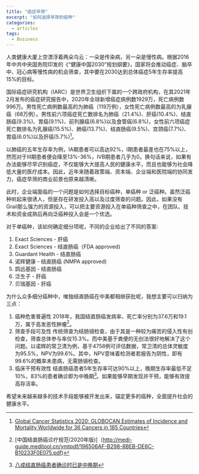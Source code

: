 ```yaml
---
title: "癌症早筛"
excerpt: "如何选择早筛的癌种"
categories:
  - articles
tags:
  - Business
---
```


人类健康大厦上空漂浮着两朵乌云：一朵是传染病，另一朵是慢性病。根据2016年中共中央国务院印发的《“健康中国2030”规划纲要》，国家将会推动癌症、脑卒中、冠心病等慢性病的机会筛查，其中要在2030达到总体癌症5年生存率提高15%的目标。

国际癌症研究机构（IARC）是世界卫生组织下属的一个跨政府机构，在其2021年2月发布的癌症研究报告中，2020年全球新增癌症病例数1929万，死亡病例数996万。男性死亡病例数最高的为肺癌（119万例），女性死亡病例数最高的为乳腺癌（68万例）。男性前六项癌症死亡数排名为肺癌（21.4%)、肝癌(10.4%)、结直肠癌(9.3%)、胃癌(9.1%)、前列腺癌(6.8%)以及食管癌(6.8%)，女性前六项癌症死亡数排名为乳腺癌(15.5%)、肺癌(13.7%)、结直肠癌(9.5%)、宫颈癌(7.7%)、胃癌(6.0%)以及肝癌(5.7%)[^1]。

以肺癌的五年生存率为例，IA期患者可以高达92%，I期患者最差也在75%以上，然而对于III期患者便会降至13%-36%，IVB期患者几乎为0。换句话来说，如果有办法能够尽早识别癌症，不仅能够大大提高人民的健康水平，而且也能够为社会降低大量的医疗成本。因此，近年来随着政策端、资本端、企业端和医院端的协同发力，癌症早筛的商业前景也原来越清晰。

此时，企业端面临的一个问题是如何选择目标癌种，单癌种 or 泛癌种。虽然泛癌种听起来很诱人，但是存在研发投入高以及过度筛查的问题。因此，如果没有Grail那么强力的资源投入，可以把主要资源投入在单癌种筛查之中，在团队、技术和资金成熟后再向泛癌种投入会是一个优选。

对于单癌种，该如何确定细分项呢，不同的企业给出了不同的答案:
1. Exact Sciences - 肝癌
2. Exact Sciences - 结直肠癌（FDA approved)
3. Guardant Health - 结直肠癌
4. 诺辉健康 - 结直肠癌 (NMPA approved)
5. 鹍远基因 - 结直肠癌
6. 泛生子 - 肝癌
7. 贝瑞基因 - 肝癌

为什么众多细分癌种中，唯独结直肠癌在中美都相继获批呢，我想主要可以归纳为三点：
1. 癌种危害普遍性
2018年，我国结直肠癌发病率、死亡率分别为37.6万和19.1万，属于高发恶性肿瘤[^2]。
2. 筛查手段可及性
传统筛查为结肠镜检查，由于其是一种较为痛苦的侵入性有创检查，筛查总体参与率仅15.3%。而中美基于粪便的无创法很好地解决了这个问题。以诺辉的常卫清为例，基于4758例可评估数据，常卫清的总体灵敏度为95.5%，NPV为99.6%。其中，NPV意味着检测者若报告为阴性，即有99.6%的概率未患病，无需肠镜检查。
3. 临床干预有效性
结直肠癌患者5年生存率可达90%以上，晚期生存率最低不足10%，83%的患者确诊即为中晚期[^3]。如果能够早期发现并干预，能够有效提高存活率。

希望未来越来越多的技术手段能够被开发出来，锚定更多的癌种，全面提升社会的健康水平。



[^1]: [Global Cancer Statistics 2020: GLOBOCAN Estimates of Incidence and Mortality Worldwide for 36 Cancers in 185 Countries](https://acsjournals.onlinelibrary.wiley.com/doi/10.3322/caac.21660)
[^2]: [中国结直肠癌诊疗规范(2020年版)]（http://medi-guide.meditool.cn/ymtpdf/196506AF-B298-8BEB-DE6C-B10233F0E075.pdf)
[^3]:[八成结直肠癌患者确诊时已是中晚期](http://www.xinhuanet.com/2020-10/07/c_1126579813.htm)

